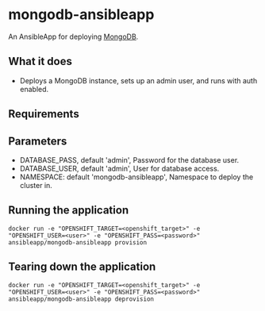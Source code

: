 mongodb-ansibleapp
======================

An AnsibleApp for deploying [MongoDB](https://www.mongodb.com/).  

## What it does
* Deploys a MongoDB instance, sets up an admin user, and runs with auth enabled.

## Requirements

## Parameters
* DATABASE_PASS, default 'admin', Password for the database user.
* DATABASE_USER, default 'admin', User for database access.
* NAMESPACE: default 'mongodb-ansibleapp', Namespace to deploy the cluster in.

## Running the application
`docker run -e "OPENSHIFT_TARGET=<openshift_target>" -e "OPENSHIFT_USER=<user>" -e "OPENSHIFT_PASS=<password>" ansibleapp/mongodb-ansibleapp provision`

## Tearing down the application
`docker run -e "OPENSHIFT_TARGET=<openshift_target>" -e "OPENSHIFT_USER=<user>" -e "OPENSHIFT_PASS=<password>" ansibleapp/mongodb-ansibleapp deprovision`
